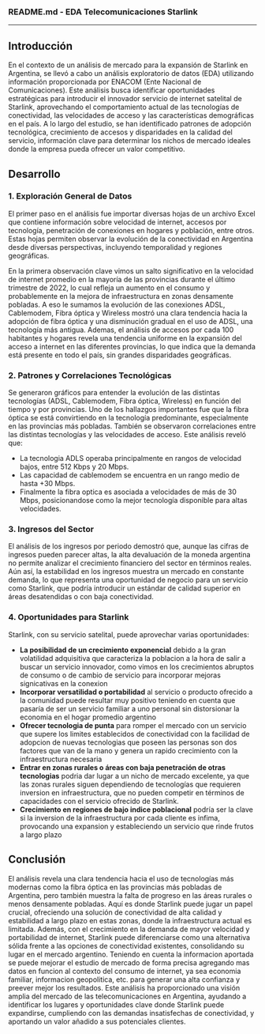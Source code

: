 ### README.md - EDA Telecomunicaciones Starlink

---

## **Introducción**

En el contexto de un análisis de mercado para la expansión de Starlink en Argentina, se llevó a cabo un análisis exploratorio de datos (EDA) utilizando información proporcionada por ENACOM (Ente Nacional de Comunicaciones). Este análisis busca identificar oportunidades estratégicas para introducir el innovador servicio de internet satelital de Starlink, aprovechando el comportamiento actual de las tecnologías de conectividad, las velocidades de acceso y las características demográficas en el país. A lo largo del estudio, se han identificado patrones de adopción tecnológica, crecimiento de accesos y disparidades en la calidad del servicio, información clave para determinar los nichos de mercado ideales donde la empresa pueda ofrecer un valor competitivo.

## **Desarrollo**

### 1. **Exploración General de Datos**

El primer paso en el análisis fue importar diversas hojas de un archivo Excel que contiene información sobre velocidad de internet, accesos por tecnología, penetración de conexiones en hogares y población, entre otros. Estas hojas permiten observar la evolución de la conectividad en Argentina desde diversas perspectivas, incluyendo temporalidad y regiones geográficas.

En la primera observación clave vimos un salto significativo en la velocidad de internet promedio en la mayoría de las provincias durante el último trimestre de 2022, lo cual refleja un aumento en el consumo y probablemente en la mejora de infraestructura en zonas densamente pobladas. A eso le sumamos la evolución de las conexiones ADSL, Cablemodem, Fibra óptica y Wireless mostró una clara tendencia hacia la adopción de fibra óptica y una disminución gradual en el uso de ADSL, una tecnología más antigua. Ademas, el análisis de accesos por cada 100 habitantes y hogares revela una tendencia uniforme en la expansión del acceso a internet en las diferentes provincias, lo que indica que la demanda está presente en todo el país, sin grandes disparidades geográficas.

### 2. **Patrones y Correlaciones Tecnológicas**

Se generaron gráficos para entender la evolución de las distintas tecnologías (ADSL, Cablemodem, Fibra óptica, Wireless) en función del tiempo y por provincias. Uno de los hallazgos importantes fue que la fibra óptica se está convirtiendo en la tecnología predominante, especialmente en las provincias más pobladas. También se observaron correlaciones entre las distintas tecnologías y las velocidades de acceso. Este análisis reveló que:

- La tecnologia ADLS operaba principalmente en rangos de velocidad bajos, entre 512 Kbps y 20 Mbps.
- Las capacidad de cablemodem se encuentra en un rango medio de hasta +30 Mbps.
- Finalmente la fibra optica es asociada a velocidades de más de 30 Mbps, posicionandose como la mejor tecnología disponible para altas velocidades.

### 3. **Ingresos del Sector**

El análisis de los ingresos por periodo demostró que, aunque las cifras de ingresos pueden parecer altas, la alta devaluación de la moneda argentina no permite analizar el crecimiento financiero del sector en términos reales. Aún así, la estabilidad en los ingresos muestra un mercado en constante demanda, lo que representa una oportunidad de negocio para un servicio como Starlink, que podría introducir un estándar de calidad superior en áreas desatendidas o con baja conectividad.

### 4. **Oportunidades para Starlink**

Starlink, con su servicio satelital, puede aprovechar varias oportunidades:

- **La posibilidad de un crecimiento exponencial** debido a la gran volatilidad adquisitiva que caracteriza la poblacion a la hora de salir a buscar un servicio innovador, como vimos en los crecimientos abruptos de consumo o de cambio de servicio para incorporar mejoras signicativas en la conexion
- **Incorporar versatilidad o portabilidad** al servicio o producto ofrecido a la comunidad puede resultar muy positivo teniendo en cuenta que pasaría de ser un servicio familiar a uno personal sin distorsionar la economia en el hogar promedio argentino
- **Ofrecer tecnologia de punta** para romper el mercado con un servicio que supere los limites establecidos de conectividad con la facilidad de adopcion de nuevas tecnologias que poseen las personas son dos factores que van de la mano y genera un rapido crecimiento con la infraestructura necesaria
- **Entrar en zonas rurales o áreas con baja penetración de otras tecnologias** podria dar lugar a un nicho de mercado excelente, ya que las zonas rurales siguen dependiendo de tecnologías que requieren inversion en infraestructura, que no pueden competir en términos de capacidades con el servicio ofrecido de Starlink.
- **Crecimiento en regiones de bajo indice poblacional** podría ser la clave si la inversion de la infraestructura por cada cliente es infima, provocando una expansion y estableciendo un servicio que rinde frutos a largo plazo

## **Conclusión**

El análisis revela una clara tendencia hacia el uso de tecnologías más modernas como la fibra óptica en las provincias más pobladas de Argentina, pero también muestra la falta de progreso en las áreas rurales o menos densamente pobladas. Aquí es donde Starlink puede jugar un papel crucial, ofreciendo una solución de conectividad de alta calidad y estabilidad a largo plazo en estas zonas, donde la infraestructura actual es limitada. Además, con el crecimiento en la demanda de mayor velocidad y portabilidad de internet, Starlink puede diferenciarse como una alternativa sólida frente a las opciones de conectividad existentes, consolidando su lugar en el mercado argentino.
Teniendo en cuenta la informacion aportada se puede mejorar el estudio de mercado de forma precisa agregando mas datos en funcion al contexto del consumo de internet, ya sea economia familiar, informacion geopolitica, etc. para generar una alta confianza y preever mejor los resultados. 
Este análisis ha proporcionado una visión amplia del mercado de las telecomunicaciones en Argentina, ayudando a identificar los lugares y oportunidades clave donde Starlink puede expandirse, cumpliendo con las demandas insatisfechas de conectividad, y aportando un valor añadido a sus potenciales clientes.